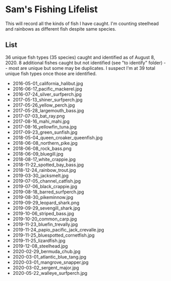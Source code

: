 # Sam's Fishing Lifelist

This will record all the kinds of fish I have caught. I'm counting steelhead
and rainbows as different fish despite same species.

## List

36 unique fish types (35 species) caught and identified as of August 8, 2020. 8
additional fishes caught but not identified (see "to identify" folder) -- most
are unique but some may be duplicates. I suspect I'm at 39 total unique fish
types once those are identified.

* 2016-05-01_california_halibut.jpg
* 2016-06-17_pacific_mackerel.jpg
* 2016-07-24_silver_surfperch.jpg
* 2017-05-13_shiner_surfperch.jpg
* 2017-05-26_yellow_perch.jpg
* 2017-05-28_largemouth_bass.jpg
* 2017-07-03_bat_ray.png
* 2017-08-16_mahi_mahi.jpg
* 2017-08-16_yellowfin_tuna.jpg
* 2017-09-23_green_sunfish.jpg
* 2018-05-04_queen_croaker_queenfish.jpg
* 2018-06-08_northern_pike.jpg
* 2018-06-08_rock_bass.png
* 2018-06-09_bluegill.jpg
* 2018-08-17_white_crappie.jpg
* 2018-11-22_spotted_bay_bass.jpg
* 2018-12-24_rainbow_trout.jpg
* 2019-03-30_jacksmelt.jpg
* 2019-07-05_channel_catfish.jpg
* 2019-07-06_black_crappie.jpg
* 2019-08-18_barred_surfperch.jpg
* 2019-08-30_pikeminnow.jpg
* 2019-09-29_leopard_shark.png
* 2019-09-29_sevengill_shark.jpg
* 2019-10-06_striped_bass.jpg
* 2019-10-20_common_carp.jpg
* 2019-11-23_bluefin_trevally.jpg
* 2019-11-24_papio_pacific_jack_crevalle.jpg
* 2019-11-25_bluespotted_cornetfish.jpg
* 2019-11-25_lizardfish.jpg
* 2019-12-08_steelhead.jpg
* 2020-02-29_bermuda_chub.jpg
* 2020-03-01_atlantic_blue_tang.jpg
* 2020-03-01_mangrove_snapper.jpg
* 2020-03-02_sergent_major.jpg
* 2020-05-22_walleye_surfperch.jpg

